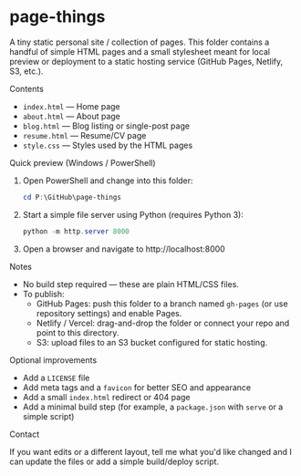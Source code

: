 # page-things

A tiny static personal site / collection of pages. This folder contains a handful of simple HTML pages and a small stylesheet meant for local preview or deployment to a static hosting service (GitHub Pages, Netlify, S3, etc.).

Contents

- `index.html` — Home page
- `about.html` — About page
- `blog.html` — Blog listing or single-post page
- `resume.html` — Resume/CV page
- `style.css` — Styles used by the HTML pages

Quick preview (Windows / PowerShell)

1. Open PowerShell and change into this folder:

   ```powershell
   cd P:\GitHub\page-things
   ```

2. Start a simple file server using Python (requires Python 3):

   ```powershell
   python -m http.server 8000
   ```

3. Open a browser and navigate to http://localhost:8000

Notes

- No build step required — these are plain HTML/CSS files.
- To publish:
  - GitHub Pages: push this folder to a branch named `gh-pages` (or use repository settings) and enable Pages.
  - Netlify / Vercel: drag-and-drop the folder or connect your repo and point to this directory.
  - S3: upload files to an S3 bucket configured for static hosting.

Optional improvements

- Add a `LICENSE` file
- Add meta tags and a `favicon` for better SEO and appearance
- Add a small `index.html` redirect or 404 page
- Add a minimal build step (for example, a `package.json` with `serve` or a simple script)

Contact

If you want edits or a different layout, tell me what you'd like changed and I can update the files or add a simple build/deploy script.
